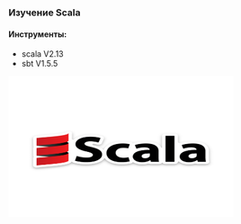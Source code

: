 ### Изучение Scala



#### Инструменты:
* scala V2.13
* sbt V1.5.5

<img alt="Scala image" height="250" src="https://github.com/AlexBugrimov/Simple-Scala/blob/master/access/scala.png" width="400"/>